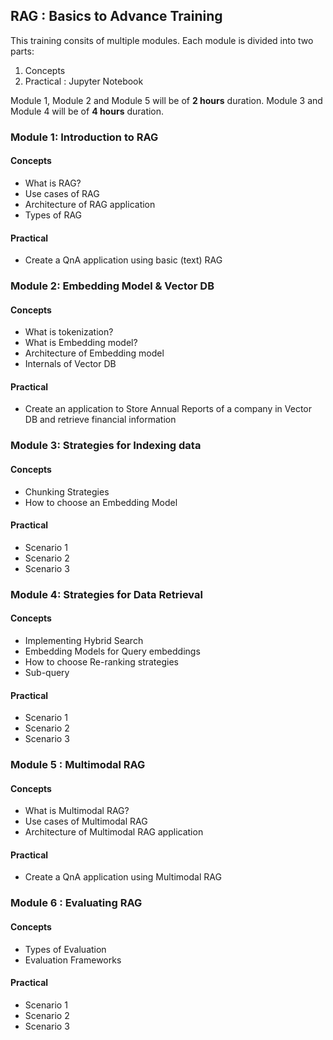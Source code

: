 ## RAG : Basics to Advance Training 

This training consits of multiple modules. Each module is divided into two parts: 

1. Concepts
2. Practical : Jupyter Notebook

Module 1, Module 2 and Module 5 will be of **2 hours** duration.
Module 3 and Module 4 will be of **4 hours** duration.

### Module 1: Introduction to RAG

#### Concepts

* What is RAG?
* Use cases of RAG
* Architecture of RAG application
* Types of RAG

#### Practical

* Create a QnA application using basic (text) RAG


### Module 2: Embedding Model & Vector DB

#### Concepts

* What is tokenization?
* What is Embedding model?
* Architecture of Embedding model
* Internals of Vector DB

#### Practical

* Create an application to Store Annual Reports of a company in Vector DB and retrieve financial information


### Module 3: Strategies for Indexing data

#### Concepts

* Chunking Strategies
* How to choose an Embedding Model

#### Practical

* Scenario 1
* Scenario 2
* Scenario 3


### Module 4: Strategies for Data Retrieval 

#### Concepts

* Implementing Hybrid Search
* Embedding Models for Query embeddings
* How to choose Re-ranking strategies
* Sub-query

#### Practical

* Scenario 1
* Scenario 2
* Scenario 3


### Module 5 : Multimodal RAG

#### Concepts

* What is Multimodal RAG?
* Use cases of Multimodal RAG
* Architecture of Multimodal RAG application


#### Practical

* Create a QnA application using Multimodal RAG


### Module 6 : Evaluating RAG

#### Concepts

* Types of Evaluation
* Evaluation Frameworks

#### Practical

* Scenario 1
* Scenario 2
* Scenario 3




